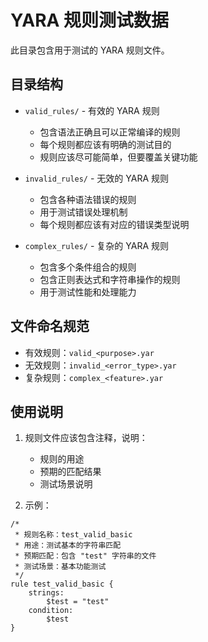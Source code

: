# YARA 规则测试数据

此目录包含用于测试的 YARA 规则文件。

## 目录结构

- `valid_rules/` - 有效的 YARA 规则
  - 包含语法正确且可以正常编译的规则
  - 每个规则都应该有明确的测试目的
  - 规则应该尽可能简单，但要覆盖关键功能

- `invalid_rules/` - 无效的 YARA 规则
  - 包含各种语法错误的规则
  - 用于测试错误处理机制
  - 每个规则都应该有对应的错误类型说明

- `complex_rules/` - 复杂的 YARA 规则
  - 包含多个条件组合的规则
  - 包含正则表达式和字符串操作的规则
  - 用于测试性能和处理能力

## 文件命名规范

- 有效规则：`valid_<purpose>.yar`
- 无效规则：`invalid_<error_type>.yar`
- 复杂规则：`complex_<feature>.yar`

## 使用说明

1. 规则文件应该包含注释，说明：
   - 规则的用途
   - 预期的匹配结果
   - 测试场景说明

2. 示例：
```yara
/*
 * 规则名称：test_valid_basic
 * 用途：测试基本的字符串匹配
 * 预期匹配：包含 "test" 字符串的文件
 * 测试场景：基本功能测试
 */
rule test_valid_basic {
    strings:
        $test = "test"
    condition:
        $test
}
``` 